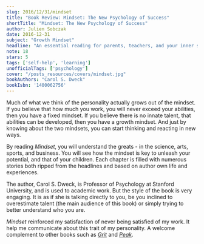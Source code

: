 ```yaml
---
slug: 2016/12/31/mindset
title: "Book Review: Mindset: The New Psychology of Success"
shortTitle: "Mindset: The New Psychology of Success"
author: Julien Sobczak
date: 2016-12-31
subject: "Growth Mindset"
headline: "An essential reading for parents, teachers, and your inner self who is so eager to show you what you can do."
note: 18
stars: 5
tags: ['self-help', 'learning']
unofficialTags: ['psychology']
cover: "/posts_resources/covers/mindset.jpg"
bookAuthors: "Carol S. Dweck"
bookIsbn: '1400062756'
---
```




Much of what we think of the personality actually grows out of the mindset. If you believe that how much you work, you will never exceed your abilities, then you have a fixed mindset. If you believe there is no innate talent, that abilities can be developed, then you have a growth mindset. And just by knowing about the two mindsets, you can start thinking and reacting in new ways.

By reading *Mindset*, you will understand the greats - in the science, arts, sports, and business. You will see how the mindset is key to unleash your potential, and that of your children. Each chapter is filled with numerous stories both ripped from the headlines and based on author own life and experiences.

The author, Carol S. Dweck, is Professor of Psychology at Stanford University, and is used to academic work. But the style of the book is very engaging. It is as if she is talking directly to you, be you inclined to overestimate talent (the main audience of this book) or simply trying to better understand who you are.

*Mindset* reinforced my satisfaction of never being satisfied of my work. It help me communicate about this trait of my personality. A welcome complement to other books such as [*Grit*](/read/2016/12/17/grit) and [*Peak*](/read/2017/01/25/peak).


